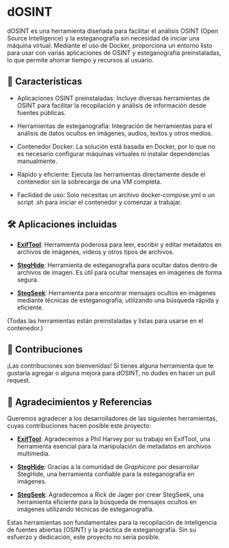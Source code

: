 # dOSINT
dOSINT es una herramienta diseñada para facilitar el análisis OSINT (Open Source Intelligence) y la esteganografía sin necesidad de iniciar una máquina virtual. Mediante el uso de Docker, proporciona un entorno listo para usar con varias aplicaciones de OSINT y esteganografía preinstaladas, lo que permite ahorrar tiempo y recursos al usuario.

## 🚀 Características
- Aplicaciones OSINT preinstaladas: Incluye diversas herramientas de OSINT para facilitar la recopilación y análisis de información desde fuentes públicas.

- Herramientas de esteganografía: Integración de herramientas para el análisis de datos ocultos en imágenes, audios, textos y otros medios.

- Contenedor Docker: La solución está basada en Docker, por lo que no es necesario configurar máquinas virtuales ni instalar dependencias manualmente.

- Rápido y eficiente: Ejecuta las herramientas directamente desde el contenedor sin la sobrecarga de una VM completa.

- Facilidad de uso: Solo necesitas un archivo docker-compose.yml o un script .sh para iniciar el contenedor y comenzar a trabajar.

## 🛠️ Aplicaciones incluidas

- **[ExifTool](https://github.com/exiftool/exiftool)**: Herramienta poderosa para leer, escribir y editar metadatos en archivos de imágenes, videos y otros tipos de archivos.
  
- **[StegHide](https://github.com/graphicore/steg-hide)**: Herramienta de esteganografía para ocultar datos dentro de archivos de imagen. Es útil para ocultar mensajes en imágenes de forma segura.

- **[StegSeek](https://github.com/RickdeJager/StegSeek)**: Herramienta para encontrar mensajes ocultos en imágenes mediante técnicas de esteganografía, utilizando una búsqueda rápida y eficiente.

(Todas las herramientas están preinstaladas y listas para usarse en el contenedor.)

## 📂 Contribuciones

¡Las contribuciones son bienvenidas! Si tienes alguna herramienta que te gustaría agregar o alguna mejora para dOSINT, no dudes en hacer un pull request.

## 🙏 Agradecimientos y Referencias

Queremos agradecer a los desarrolladores de las siguientes herramientas, cuyas contribuciones hacen posible este proyecto:

- **[ExifTool](https://github.com/exiftool/exiftool)**: Agradecemos a Phil Harvey por su trabajo en ExifTool, una herramienta esencial para la manipulación de metadatos en archivos multimedia.
  
- **[StegHide](https://github.com/graphicore/steg-hide)**: Gracias a la comunidad de *Graphicore* por desarrollar StegHide, una herramienta confiable para la esteganografía en imágenes.

- **[StegSeek](https://github.com/RickdeJager/StegSeek)**: Agradecemos a Rick de Jager por crear StegSeek, una herramienta eficiente para la búsqueda de mensajes ocultos en imágenes utilizando técnicas de esteganografía.

Estas herramientas son fundamentales para la recopilación de inteligencia de fuentes abiertas (OSINT) y la práctica de esteganografía. Sin su esfuerzo y dedicación, este proyecto no sería posible.

